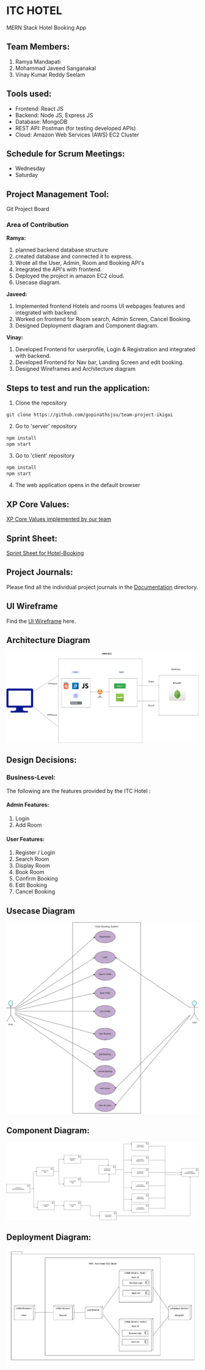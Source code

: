 # ITC HOTEL

MERN Stack Hotel Booking App

## Team Members:

1. Ramya Mandapati
2. Mohammad Javeed Sanganakal
3. Vinay Kumar Reddy Seelam

## Tools used:

- Frontend: React JS
- Backend: Node JS, Express JS
- Database: MongoDB
- REST API: Postman (for testing developed APIs)
- Cloud: Amazon Web Services (AWS) EC2 Cluster

## Schedule for Scrum Meetings:

- Wednesday
- Saturday

## Project Management Tool:

Git Project Board

### Area of Contribution

**Ramya:**

1. planned backend database structure
2. created database and connected it to express.
3. Wrote all the User, Admin, Room and Booking API's
4. Integrated the API's with frontend.
5. Deployed the project in amazon EC2 cloud.
6. Usecase diagram.

**Javeed:**

1. Implemented frontend Hotels and rooms UI webpages features and integrated with backend.
2. Worked on frontend for Room search, Admin Screen, Cancel Booking.
3. Designed Deployment diagram and Component diagram.

**Vinay:**

1. Developed Frontend for userprofile, Login & Registration and integrated with backend.
2. Developed Frontend for Nav bar, Landing Screen and edit booking.
3. Designed Wireframes and Architecture diagram

## Steps to test and run the application:

1. Clone the repository

```
git clone https://github.com/gopinathsjsu/team-project-ikigai
```

2. Go to 'server' repository

```
npm install
npm start
```

3. Go to 'client' repository

```
npm install
npm start
```

4. The web application opens in the default browser

## XP Core Values:

[XP Core Values implemented by our team](https://github.com/gopinathsjsu/team-project-ikigai/blob/main/Documentation/XP_Core_Values.md)

## Sprint Sheet:

[Sprint Sheet for Hotel-Booking](https://github.com/gopinathsjsu/team-project-ikigai/blob/main/Documentation/Ikigai%20Sprint%20Task%20Sheet.xlsx)

## Project Journals:

Please find all the individual project journals in the [Documentation](https://github.com/gopinathsjsu/team-project-ikigai/tree/main/Documentation/) directory.

## UI Wireframe

Find the [UI Wireframe](https://github.com/gopinathsjsu/team-project-ikigai/tree/main/Documentation/Wireframes/) here.

## Architecture Diagram

![image](https://github.com/gopinathsjsu/team-project-ikigai/blob/main/Documentation/Architecture%20Diagram.PNG)

## Design Decisions:

### Business-Level:

The following are the features provided by the ITC Hotel :

#### Admin Features:

1. Login
2. Add Room

#### User Features:

1. Register / Login
2. Search Room
3. Display Room
4. Book Room
5. Confirm Booking
6. Edit Booking
7. Cancel Booking

## Usecase Diagram

![image](https://github.com/gopinathsjsu/team-project-ikigai/blob/main/Documentation/Usecase%20Diagram.png)

## Component Diagram:

![image](https://github.com/gopinathsjsu/team-project-ikigai/blob/main/Documentation/Component%20Diagram.png)

## Deployment Diagram:

![image](https://github.com/gopinathsjsu/team-project-ikigai/blob/main/Documentation/DeploymentDiagram.PNG)
